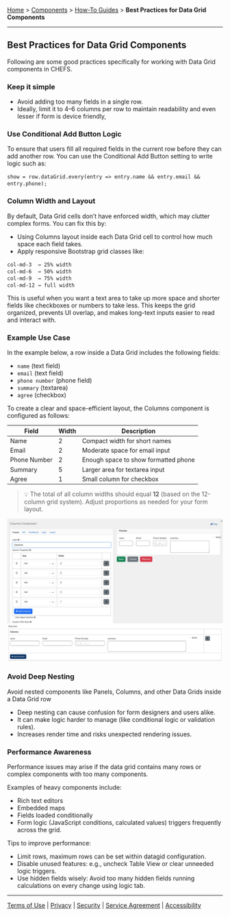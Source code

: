 [Home](index) > [Components](Components) > [How-To Guides](how-to-guides) > **Best Practices for Data Grid Components**
***

## Best Practices for Data Grid Components  
Following are some good practices specifically for working with Data Grid components in CHEFS.

### Keep it simple
- Avoid adding too many fields in a single row.
- Ideally, limit it to 4–6 columns per row to maintain readability and even lesser if form is device friendly,

### Use Conditional Add Button Logic

To ensure that users fill all required fields in the current row before they can add another row. You can use the Conditional Add Button setting to write logic such as:

```
show = row.dataGrid.every(entry => entry.name && entry.email && entry.phone);
```

### Column Width and Layout

By default, Data Grid cells don’t have enforced width, which may clutter complex forms. You can fix this by:
- Using Columns layout inside each Data Grid cell to control how much space each field takes.
- Apply responsive Bootstrap grid classes like:

```
col-md-3  → 25% width  
col-md-6  → 50% width  
col-md-9  → 75% width  
col-md-12 → full width
```

This is useful when you want a text area to take up more space and shorter fields like checkboxes or numbers to take less. This keeps the grid organized, prevents UI overlap, and makes long-text inputs easier to read and interact with.

### Example Use Case

In the example below, a row inside a Data Grid includes the following fields:
- `name` (text field)
- `email` (text field)
- `phone number` (phone field)
- `summary` (textarea)
- `agree` (checkbox)

To create a clear and space-efficient layout, the Columns component is configured as follows:

| Field         | Width | Description                          |
|---------------|-------|--------------------------------------|
| Name          | 2     | Compact width for short names        |
| Email         | 2     | Moderate space for email input       |
| Phone Number  | 2     | Enough space to show formatted phone |
| Summary       | 5     | Larger area for textarea input       |
| Agree         | 1     | Small column for checkbox            |

> 💡 The total of all column widths should equal **12** (based on the 12-column grid system). Adjust proportions as needed for your form layout.

![](images/columns-datagrid1.jpg) 
![](images/columns-datagrid2.jpg) 

### Avoid Deep Nesting

Avoid nested components like Panels, Columns, and other Data Grids inside a Data Grid row 
- Deep nesting can cause confusion for form designers and users alike.
- It can make logic harder to manage (like conditional logic or validation rules).
- Increases render time and risks unexpected rendering issues.

### Performance Awareness

Performance issues may arise if the data grid contains many rows or complex components with too many components.

Examples of heavy components include:
- Rich text editors
- Embedded maps
- Fields loaded conditionally
- Form logic (JavaScript conditions, calculated values) triggers frequently across the grid.

Tips to improve performance:
- Limit rows, maximum rows can be set within datagid configuration.
- Disable unused features: e.g., uncheck Table View or clear unneeded logic triggers.
- Use hidden fields wisely: Avoid too many hidden fields running calculations on every change using logic tab.
***
[Terms of Use](Terms-of-Use) | [Privacy](Privacy) | [Security](Security) | [Service Agreement](Service-Agreement) | [Accessibility](Accessibility)